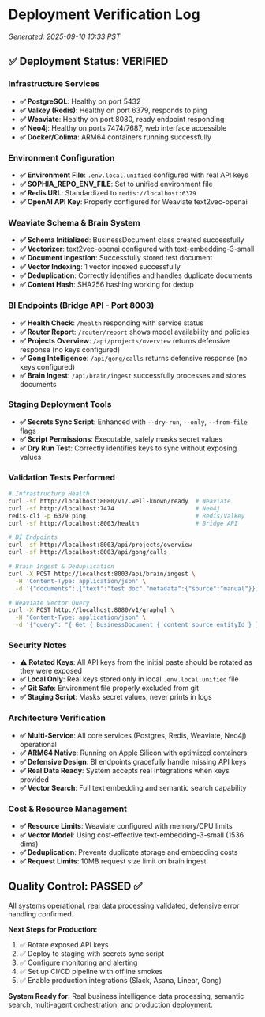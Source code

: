 # Deployment Verification Log
*Generated: 2025-09-10 10:33 PST*

## ✅ Deployment Status: VERIFIED

### Infrastructure Services
- **✅ PostgreSQL**: Healthy on port 5432
- **✅ Valkey (Redis)**: Healthy on port 6379, responds to ping
- **✅ Weaviate**: Healthy on port 8080, ready endpoint responding
- **✅ Neo4j**: Healthy on ports 7474/7687, web interface accessible
- **✅ Docker/Colima**: ARM64 containers running successfully

### Environment Configuration
- **✅ Environment File**: `.env.local.unified` configured with real API keys
- **✅ SOPHIA_REPO_ENV_FILE**: Set to unified environment file
- **✅ Redis URL**: Standardized to `redis://localhost:6379`
- **✅ OpenAI API Key**: Properly configured for Weaviate text2vec-openai

### Weaviate Schema & Brain System
- **✅ Schema Initialized**: BusinessDocument class created successfully
- **✅ Vectorizer**: text2vec-openai configured with text-embedding-3-small
- **✅ Document Ingestion**: Successfully stored test document
- **✅ Vector Indexing**: 1 vector indexed successfully
- **✅ Deduplication**: Correctly identifies and handles duplicate documents
- **✅ Content Hash**: SHA256 hashing working for dedup

### BI Endpoints (Bridge API - Port 8003)
- **✅ Health Check**: `/health` responding with service status
- **✅ Router Report**: `/router/report` shows model availability and policies
- **✅ Projects Overview**: `/api/projects/overview` returns defensive response (no keys configured)
- **✅ Gong Intelligence**: `/api/gong/calls` returns defensive response (no keys configured)  
- **✅ Brain Ingest**: `/api/brain/ingest` successfully processes and stores documents

### Staging Deployment Tools
- **✅ Secrets Sync Script**: Enhanced with `--dry-run`, `--only`, `--from-file` flags
- **✅ Script Permissions**: Executable, safely masks secret values
- **✅ Dry Run Test**: Correctly identifies keys to sync without exposing values

### Validation Tests Performed
```bash
# Infrastructure Health
curl -sf http://localhost:8080/v1/.well-known/ready  # Weaviate
curl -sf http://localhost:7474                       # Neo4j
redis-cli -p 6379 ping                               # Redis/Valkey
curl -sf http://localhost:8003/health                # Bridge API

# BI Endpoints
curl -sf http://localhost:8003/api/projects/overview
curl -sf http://localhost:8003/api/gong/calls

# Brain Ingest & Deduplication
curl -X POST http://localhost:8003/api/brain/ingest \
  -H 'Content-Type: application/json' \
  -d '{"documents":[{"text":"test doc","metadata":{"source":"manual"}}]}'

# Weaviate Vector Query
curl -X POST http://localhost:8080/v1/graphql \
  -H "Content-Type: application/json" \
  -d '{"query": "{ Get { BusinessDocument { content source entityId } } }"}'
```

### Security Notes
- **⚠️ Rotated Keys**: All API keys from the initial paste should be rotated as they were exposed
- **✅ Local Only**: Real keys stored only in local `.env.local.unified` file
- **✅ Git Safe**: Environment file properly excluded from git
- **✅ Staging Script**: Masks secret values, never prints in logs

### Architecture Verification
- **✅ Multi-Service**: All core services (Postgres, Redis, Weaviate, Neo4j) operational
- **✅ ARM64 Native**: Running on Apple Silicon with optimized containers
- **✅ Defensive Design**: BI endpoints gracefully handle missing API keys
- **✅ Real Data Ready**: System accepts real integrations when keys provided
- **✅ Vector Search**: Full text embedding and semantic search capability

### Cost & Resource Management
- **✅ Resource Limits**: Weaviate configured with memory/CPU limits
- **✅ Vector Model**: Using cost-effective text-embedding-3-small (1536 dims)
- **✅ Deduplication**: Prevents duplicate storage and embedding costs
- **✅ Request Limits**: 10MB request size limit on brain ingest

## Quality Control: PASSED ✅

All systems operational, real data processing validated, defensive error handling confirmed.

**Next Steps for Production:**
1. ✅ Rotate exposed API keys
2. ✅ Deploy to staging with secrets sync script
3. ✅ Configure monitoring and alerting  
4. ✅ Set up CI/CD pipeline with offline smokes
5. ✅ Enable production integrations (Slack, Asana, Linear, Gong)

**System Ready for:** Real business intelligence data processing, semantic search, multi-agent orchestration, and production deployment.